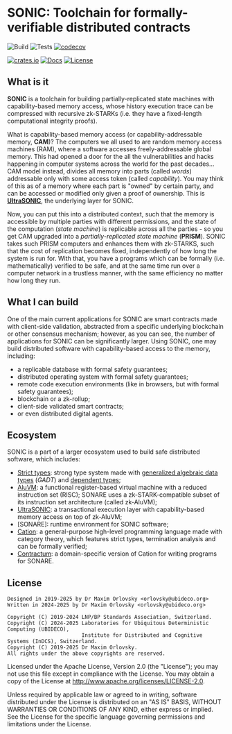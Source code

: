 # SONIC: Toolchain for formally-verifiable distributed contracts

![Build](https://github.com/AluVM/sonic/workflows/Build/badge.svg)
![Tests](https://github.com/AluVM/sonic/workflows/Tests/badge.svg)
[![codecov](https://codecov.io/gh/AluVM/sonic/branch/master/graph/badge.svg)](https://codecov.io/gh/AluVM/sonic)

[![crates.io](https://img.shields.io/crates/v/hypersonic)](https://crates.io/crates/sonic)
[![Docs](https://docs.rs/hypersonic/badge.svg)](https://docs.rs/sonic)
[![License](https://img.shields.io/crates/l/hypersonic)](./LICENSE)

## What is it

**SONIC** is a toolchain for building partially-replicated state machines with capability-based
memory access, whose history execution trace can be compressed with recursive zk-STARKs (i.e. they
have a fixed-length computational integrity proofs).

What is capability-based memory access (or capability-addressable memory, **CAM**)? The computers we
all used to are random memory access machines (RAM), where a software accesses freely-addressable
global memory. This had opened a door for the all the vulnerabilities and hacks happening in
computer systems across the world for the past decades... CAM model instead, divides all memory into
parts (called *words*) addressable only with some access token (called *capability*). You may think
of this as of a memory where each part is "owned" by certain party, and can be accessed or modified
only given a proof of ownership. This is [**UltraSONIC**], the underlying layer for SONIC.

Now, you can put this into a distributed context, such that the memory is accessible by multiple
parties with different permissions, and the state of the computation (*state machine*) is replicable
across all the parties - so you get CAM upgraded into a *partially-replicated state machine*
(**PRISM**). SONIC takes such PRISM computers and enhances them with zk-STARKS, such that the cost
of replication becomes fixed, independently of how long the system is run for. With that, you have
a programs which can be formally (i.e. mathematically) verified to be safe, and at the same time
run over a computer network in a trustless manner, with the same efficiency no matter how long they
run.

## What I can build

One of the main current applications for SONIC are smart contracts made with client-side
validation, abstracted from a specific underlying blockchain or other consensus mechanism; however,
as you can see, the number of applications for SONIC can be significantly larger. Using SONIC, one
may build distributed software with capability-based access to the memory, including:

- a replicable database with formal safety guarantees;
- distributed operating system with formal safety guarantees;
- remote code execution environments (like in browsers, but with formal safety guarantees);
- blockchain or a zk-rollup;
- client-side validated smart contracts;
- or even distributed digital agents.

## Ecosystem

SONIC is a part of a larger ecosystem used to build safe distributed software, which includes:

- [Strict types]: strong type system made with [generalized algebraic data types][GADT] (*GADT*) and
  [dependent types];
- [AluVM]: a functional register-based virtual machine with a reduced instruction set (RISC); SONARE
  uses a zk-STARK-compatible subset of its instruction set architecture (called zk-AluVM);
- [UltraSONIC]: a transactional execution layer with capability-based memory access on top of
  zk-AluVM;
- [SONARE]: runtime environment for SONIC software;
- [Cation]: a general-purpose high-level programming language made with category theory, which
  features strict types, termination analysis and can be formally verified;
- [Contractum]: a domain-specific version of Cation for writing programs for SONARE.

## License

    Designed in 2019-2025 by Dr Maxim Orlovsky <orlovsky@ubideco.org>
    Written in 2024-2025 by Dr Maxim Orlovsky <orlovsky@ubideco.org>
    
    Copyright (C) 2019-2024 LNP/BP Standards Association, Switzerland.
    Copyright (C) 2024-2025 Laboratories for Ubiquitous Deterministic Computing (UBIDECO),
                            Institute for Distributed and Cognitive Systems (InDCS), Switzerland.
    Copyright (C) 2019-2025 Dr Maxim Orlovsky.
    All rights under the above copyrights are reserved.

Licensed under the Apache License, Version 2.0 (the "License"); you may not use this file except
in compliance with the License. You may obtain a copy of the License at
<http://www.apache.org/licenses/LICENSE-2.0>.

Unless required by applicable law or agreed to in writing, software distributed under the License
is distributed on an "AS IS" BASIS, WITHOUT WARRANTIES OR CONDITIONS OF ANY KIND, either express
or implied. See the License for the specific language governing permissions and limitations under
the License.

[Strict types]: https://strict-types.org

[AluVM]: https://aluvm.org

[UltraSONIC]: https://github.com/AluVM/UltraSONIC

[**UltraSONIC**]: https://github.com/AluVM/UltraSONIC

[Cation]: https://cation-lang.org

[Contractum]: https://contractum.org

[GADT]: https://en.wikipedia.org/wiki/Generalized_algebraic_data_type

[dependent types]: https://en.wikipedia.org/wiki/Dependent_type
